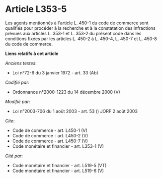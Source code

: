 # Article L353-5

Les agents mentionnés à l'article L. 450-1 du code de commerce sont qualifiés pour procéder à la recherche et à la
constatation des infractions prévues aux articles L. 353-1 et L. 353-2 du présent code dans les conditions fixées par les
articles L. 450-2 à L. 450-4, L. 450-7 et L. 450-8 du code de commerce.

**Liens relatifs à cet article**

_Anciens textes_:

  - Loi n°72-6 du 3 janvier 1972 - art. 33 (Ab)

_Codifié par_:

  - Ordonnance n°2000-1223 du 14 décembre 2000 (V)

_Modifié par_:

  - Loi n°2003-706 du 1 août 2003 - art. 53 () JORF 2 août 2003

_Cite_:

  - Code de commerce - art. L450-1 (V)
  - Code de commerce - art. L450-2 (V)
  - Code de commerce - art. L450-7 (V)
  - Code monétaire et financier - art. L353-1 (V)

_Cité par_:

  - Code monétaire et financier - art. L519-5 (VT)
  - Code monétaire et financier - art. L519-6 (V)
